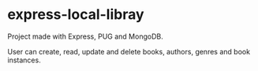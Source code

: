# express-local-libray

Project made with Express, PUG and MongoDB. 

User can create, read, update and delete books, authors, genres and book instances.
